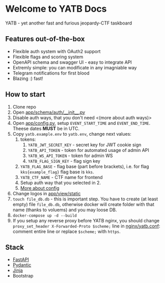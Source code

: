 # Welcome to YATB Docs

YATB - yet another fast and furious jeopardy-CTF taskboard

## Features out-of-the-box

- Flexible auth system with OAuth2 support
- Flexible flags and scoring system
- OpenAPI schema and swagger UI - easy to integrate API
- Extremly simple: you can modificate in any imagniable way
- Telegram notifications for first blood
- Blazing :) fast!

## How to start

1. Clone repo
2. Open [app/schema/auth/\_\_init\_\_.py](https://github.com/kksctf/yatb/blob/master/app/schema/auth/__init__.py#L76)
3. Disable auth ways, that you don't need <(more about auth ways)>
4. Open [app/config.py](https://github.com/kksctf/yatb/blob/master/app/config.py), setup `EVENT_START_TIME` and `EVENT_END_TIME`. Theese dates **MUST** be in UTC.
5. Copy `yatb.example.env` to `yatb.env`, change next values:
   1. tokens:
      1. `YATB_JWT_SECRET_KEY` - secret key for JWT cookie sign
      2. `YATB_API_TOKEN` - token for automated usage of admin API
      3. `YATB_WS_API_TOKEN` - token for admin WS
      4. `YATB_FLAG_SIGN_KEY` - flag sign key
   2. `YATB_FLAG_BASE` - flag base (part before brackets), i.e. for flag `kks{example_flag}` flag base is `kks`.
   3. `YATB_CTF_NAME` - CTF name for frontend
   4. Setup auth way that you selected in 2.
   5. [More about config](config.md)
6. Change logos in [app/view/static](https://github.com/kksctf/yatb/tree/master/app/view/static)
7. `touch file_db.db` - this is important step. You have to create (at least empty) file `file_db.db`, otherwise docker will create folder with that name (thanks to voluems) and you may loose DB.
8. `docker-compose up -d --build`
9. If you setup any reverse proxy before YATB nginx, you should change `proxy_set_header X-Forwarded-Proto $scheme;` line in [nginx/yatb.conf](https://github.com/kksctf/yatb/blob/master/nginx/yatb.conf#L9): comment entire line or replace `$scheme;` with `https`.

## Stack

- [FastAPI](https://github.com/tiangolo/fastapi)
- [Pydantic](https://github.com/pydantic/pydantic)
- [Jinja](https://github.com/pallets/jinja)
- Bootstrap

